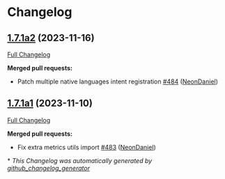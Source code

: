 # Changelog

## [1.7.1a2](https://github.com/NeonGeckoCom/neon-utils/tree/1.7.1a2) (2023-11-16)

[Full Changelog](https://github.com/NeonGeckoCom/neon-utils/compare/1.7.1a1...1.7.1a2)

**Merged pull requests:**

- Patch multiple native languages intent registration [\#484](https://github.com/NeonGeckoCom/neon-utils/pull/484) ([NeonDaniel](https://github.com/NeonDaniel))

## [1.7.1a1](https://github.com/NeonGeckoCom/neon-utils/tree/1.7.1a1) (2023-11-10)

[Full Changelog](https://github.com/NeonGeckoCom/neon-utils/compare/1.7.0...1.7.1a1)

**Merged pull requests:**

- Fix extra metrics utils import [\#483](https://github.com/NeonGeckoCom/neon-utils/pull/483) ([NeonDaniel](https://github.com/NeonDaniel))



\* *This Changelog was automatically generated by [github_changelog_generator](https://github.com/github-changelog-generator/github-changelog-generator)*
